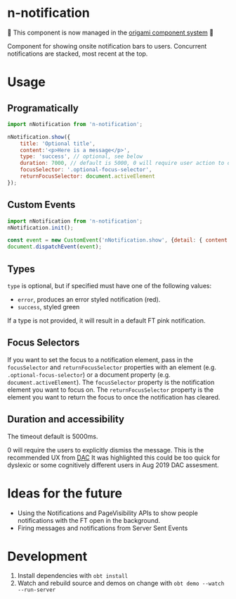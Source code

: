 # n-notification 

🚨 This component is now managed in the [origami component system](https://github.com/Financial-Times/origami/tree/main/components/n-notification) 🚨

Component for showing onsite notification bars to users. Concurrent notifications are stacked, most recent at the top.

# Usage

## Programatically

```js
import nNotification from 'n-notification';

nNotification.show({
	title: 'Optional title',
	content:'<p>Here is a message</p>',
	type: 'success', // optional, see below
	duration: 7000, // default is 5000, 0 will require user action to dismiss
	focusSelector: '.optional-focus-selector',
	returnFocusSelector: document.activeElement
});
```

## Custom Events

```js
import nNotification from 'n-notification';
nNotification.init();

const event = new CustomEvent('nNotification.show', {detail: { content: 'Title' }});
document.dispatchEvent(event);
```

## Types

`type` is optional, but if specified must have one of the following values:

* `error`, produces an error styled notification (red).
* `success`, styled green

If a type is not provided, it will result in a default FT pink notification.

## Focus Selectors

If you want to set the focus to a notification element, pass in the `focusSelector` and `returnFocusSelector` properties with an element (e.g. `.optional-focus-selector`) or a document property (e.g. `document.activeElement`). The `focusSelector` property is the notification element you want to focus on. The `returnFocusSelector` property is the element you want to return the focus to once the notification has cleared.

## Duration and accessibility
The timeout default is 5000ms.

0 will require the users to explicitly dismiss the message. This is the recommended UX from [DAC](https://digitalaccessibilitycentre.org/) It was highlighted this could be too quick for dyslexic or some cognitively different users in Aug 2019 DAC assesment.


# Ideas for the future

* Using the Notifications and PageVisibility APIs to show people notifications with the FT open in the background.
* Firing messages and notifications from Server Sent Events

# Development

1. Install dependencies with `obt install`
1. Watch and rebuild source and demos on change with `obt demo --watch --run-server`
